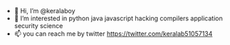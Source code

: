 - 👋 Hi, I’m @keralaboy
- 👀 I’m interested in python java javascript hacking compilers application security science 
- 📫 you can reach me by twitter https://twitter.com/keralab51057134

<!---
keralaboy123/keralaboy123 is a ✨ special ✨ repository because its `README.md` (this file) appears on your GitHub profile.
You can click the Preview link to take a look at your changes.
--->
